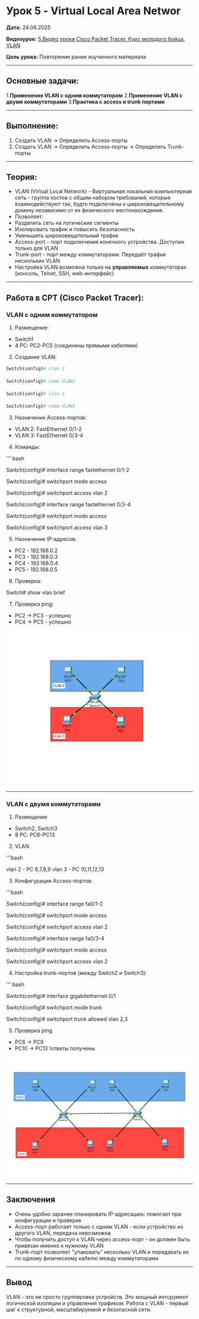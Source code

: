 # Урок 5 - Virtual Local Area Networ

**Дата:** 24.06.2025

**Видеоурок:** [5.Видео уроки Cisco Packet Tracer. Курс молодого бойца. VLAN](https://vkvideo.ru/video-32477510_456239182?t=21s)

**Цель урока:** Повторение ранее изученного материала

---

## Основные задачи: 
1.**Применение VLAN с одним коммутатором**
2.**Применение VLAN с двумя коммутаторами**
3.**Практика с access и trunk портами**

---

## Выполнение:
1. Создать VLAN -> Определить Access-порты
2. Создать VLAN -> Определить Access-порты -> Определить Trunk-порты
---

## Теория:
- VLAN (Virtual Local Network) - Виртуальная локальная компьютерная сеть - группа хостов с общим набором требований, которые взаимодействуют так, будто подключены к широковещательному домену независимо от их физического местонахождения.
- Позволяет:
 - Разделить сеть на логические сегменты
 - Изолировать трафик и повысить безопасность
 - Уменьшить широковещательный трафик
- Access-port - порт подключения конечного устройства. Доступен только для VLAN
- Trunk-port - порт между коммутаторами. Передаёт трафик нескольких VLAN
- Настройка VLAN возможна только на **управляемых** коммутаторах (консоль, Telnet, SSH, web-интерфейс)

---

## Работа в CPT (Cisco Packet Tracer):

### VLAN c одним коммутатором

1. Размещение:
- Switch1
- 4 PC: PC2-PC5 (соединены прямыми кабелями)

2. Создание VLAN:

```bash
Switch(config)# vlan 2

Switch(config)# name VLAN2

Switch(config)# vlan 3

Switch(config)# name VLAN3
```

3. Назначение Access-портов:
- VLAN 2: FastEthernet 0/1-2
- VLAN 3: FastEthernet 0/3-4

4. Команды: 

''' bash

Switch(config)# interface range fastethernet 0/1-2

Switch(config)# switchport mode access

Switch(config)# switchport access vlan 2


Switch(config)# interface range fastethernet 0/3-4

Switch(config)# switchport mode access

Switch(config)# switchport access vlan 3

5. Назначение IP-адресов: 
- PC2 - 192.168.0.2 
- PC3 - 192.168.0.3 
- PC4 - 192.168.0.4 
- PC5 - 192.168.0.5 

6. Проверка:

Switch# show vlan brief

7. Проверка ping:
- PC2 -> PC3 - успешно
- PC4 -> PC5 - успешно

![Топология в Cisco Packet Tracer](./final_vlan_switch1.png)

---

### VLAN с двумя коммутаторами

1. Размещение
- Switch2, Switch3
- 8 PC: PC6-PC13

2. VLAN

'''bash

vlan 2 - PC 6,7,8,9
vlan 3 - PC 10,11,12,13

3. Конфигурация Access-портов:

'''bash

Switch(config)# interface range fa0/1-2

Switch(config)# switchport mode access

Switch(config)# switchport access vlan 2


Switch(config)# interface range fa0/3-4

Switch(config)# switchport mode access

Switch(config)# switchport access vlan 2

4. Настройка trunk-портов (между Switch2 и Switch3):

''' bash

Switch(config)# interface gigabitethernet 0/1

Switch(config)# switchport mode trunk

Switch(config)# switchport trunk allowed vlan 2,3

5. Проверка ping
- PC6 -> PC9 
- PC10 -> PC13
!ответы получены

![Топология в Cisco Packet Tracer](./final_vlan_switch2-3.png)

---

##  Заключения 
- Очень удобно заранее планировать IP-адресацию: помогает при конфигурации и проверке
- Access-порт работает только с одним VLAN - если устройство из другого VLAN, передача невозможна
- Чтобы получить доступ к VLAN через access-порт - он должен быть привязан именно к нужному VLAN
- Trunk-порт позволяет "упаковать" несколько VLAN и передавать их по одному физическому кабелю между коммутаторами

---

## Вывод
VLAN - это не просто группировка устройств. Это мощный интсрумент логической изоляции и управления трафиком. 
Работа с VLAN - первый шаг к структурной, масштабируемой и безопасной сети.